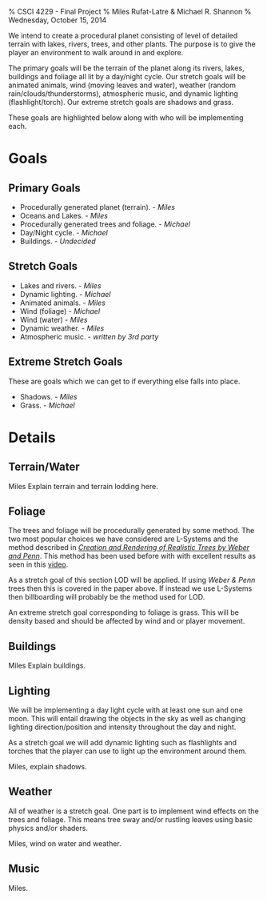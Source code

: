 % CSCI 4229 - Final Project
% Miles Rufat-Latre & Michael R. Shannon
% Wednesday, October 15, 2014


We intend to create a procedural planet consisting of level of detailed terrain
with lakes, rivers, trees, and other plants.  The purpose is to give the player
an environment to walk around in and explore.

The primary goals will be the terrain of the planet along its rivers, lakes,
buildings and foliage all lit by a day/night cycle.  Our stretch goals will be
animated animals, wind (moving leaves and water), weather (random
rain/clouds/thunderstorms), atmospheric music, and dynamic lighting
(flashlight/torch).  Our extreme stretch goals are shadows and grass.

These goals are highlighted below along with who will be implementing each.


Goals
=====

Primary Goals
-------------

+ Procedurally generated planet (terrain). - _Miles_
+ Oceans and Lakes. - _Miles_
+ Procedurally generated trees and foliage. - _Michael_
+ Day/Night cycle. - _Michael_
+ Buildings. - _Undecided_




Stretch Goals
-------------

+ Lakes and rivers. - _Miles_
+ Dynamic lighting. - _Michael_
+ Animated animals. - _Miles_
+ Wind (foliage) - _Michael_
+ Wind (water) - _Miles_
+ Dynamic weather. - _Miles_
+ Atmospheric music. - _written by 3rd party_




Extreme Stretch Goals
---------------------

These are goals which we can get to if everything else falls into place.

+ Shadows. - _Miles_
+ Grass. - _Michael_





Details
=======



Terrain/Water
-------------

Miles
Explain terrain and terrain lodding here.



Foliage
-------

The trees and foliage will be procedurally generated by some method.  The two
most popular choices we have considered are L-Systems and the method described in 
_[Creation and Rendering of Realistic Trees by Weber and Penn](http://www.cs.duke.edu/courses/fall02/cps124/resources/p119-weber.pdf)_. 
This method has been used before with with excellent results as seen in this 
[video](http://www.youtube.com/watch?v=9N0N6hxqOUQ).

As a stretch goal of this section LOD will be applied.  If using _Weber & Penn_ trees
then this is covered in the paper above.  If instead we use L-Systems then
billboarding will probably be the method used for LOD.

An extreme stretch goal corresponding to foliage is grass.  This will be density
based and should be affected by wind and or player movement.



Buildings
---------

Miles
Explain buildings.



Lighting
--------

We will be implementing a day light cycle with at least one sun and one moon.
This will entail drawing the objects in the sky as well as changing lighting
direction/position and intensity throughout the day and night.

As a stretch goal we will add dynamic lighting such as flashlights and torches
that the player can use to light up the environment around them.



Miles, explain shadows.




Weather
-------

All of weather is a stretch goal.  One part is to implement wind effects on the
trees and foliage.  This means tree sway and/or rustling leaves using basic
physics and/or shaders.


Miles, wind on water and weather.




Music
-----

Miles.



